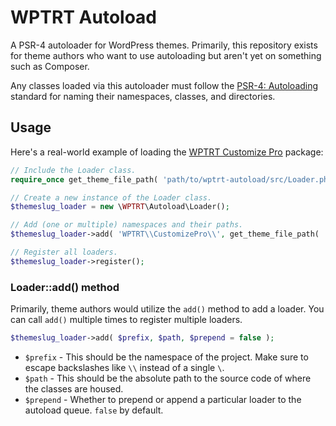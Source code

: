 # WPTRT Autoload

A PSR-4 autoloader for WordPress themes.  Primarily, this repository exists for theme authors who want to use autoloading but aren't yet on something such as Composer.

Any classes loaded via this autoloader must follow the [PSR-4: Autoloading](https://www.php-fig.org/psr/psr-4/) standard for naming their namespaces, classes, and directories.

## Usage

Here's a real-world example of loading the [WPTRT Customize Pro](https://github.com/WPTRT/wptrt-customize-pro) package:

```php
// Include the Loader class.
require_once get_theme_file_path( 'path/to/wptrt-autoload/src/Loader.php' );

// Create a new instance of the Loader class.
$themeslug_loader = new \WPTRT\Autoload\Loader();

// Add (one or multiple) namespaces and their paths.
$themeslug_loader->add( 'WPTRT\\CustomizePro\\', get_theme_file_path( 'path/to/wptrt-customize-pro/src' ) );

// Register all loaders.
$themeslug_loader->register();
```

### Loader::add() method

Primarily, theme authors would utilize the `add()` method to add a loader.  You can call `add()` multiple times to register multiple loaders.

```php
$themeslug_loader->add( $prefix, $path, $prepend = false );
```

* `$prefix` - This should be the namespace of the project.  Make sure to escape backslashes like `\\` instead of a single `\`.
* `$path` - This should be the absolute path to the source code of where the classes are housed.
* `$prepend` - Whether to prepend or append a particular loader to the autoload queue.  `false` by default.
